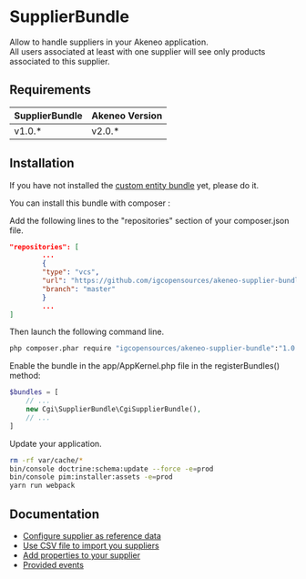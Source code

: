 # SupplierBundle

Allow to handle suppliers in your Akeneo application.  
All users associated at least with one supplier will see only products associated to this supplier.

## Requirements

| SupplierBundle       | Akeneo Version     |
| -------------------- | ------------------ |
| v1.0.*               | v2.0.*             |

## Installation

If you have not installed the [custom entity bundle](https://github.com/akeneo-labs/CustomEntityBundle) yet, please do it.

You can install this bundle with composer :

Add the following lines to the "repositories" section of your composer.json file.
```json
"repositories": [
        ...
        {
        "type": "vcs",
        "url": "https://github.com/igcopensources/akeneo-supplier-bundle.git",
        "branch": "master"
        }
        ...
]
```
Then launch the following command line.  
```bash
php composer.phar require "igcopensources/akeneo-supplier-bundle":"1.0.*"
```

Enable the bundle in the app/AppKernel.php file in the registerBundles() method:
  
```php
$bundles = [
    // ...
    new Cgi\SupplierBundle\CgiSupplierBundle(),
    // ...
]
```

Update your application.
```bash
rm -rf var/cache/*
bin/console doctrine:schema:update --force -e=prod
bin/console pim:installer:assets -e=prod
yarn run webpack
```

## Documentation

- [Configure supplier as reference data](docs/reference-data-configuration.md)
- [Use CSV file to import you suppliers](docs/supplier-import-configuration.md)
- [Add properties to your supplier](docs/override-supplier.md)
- [Provided events](docs/events.md)